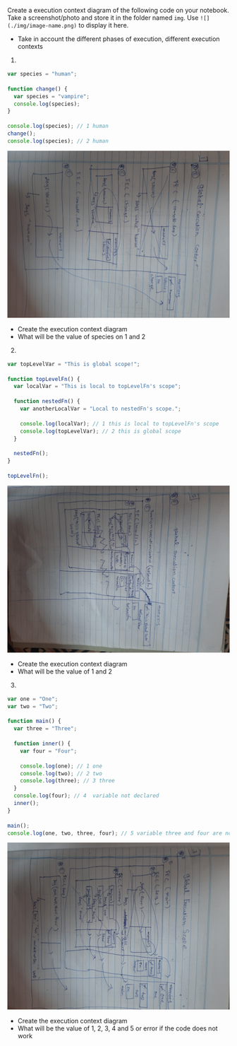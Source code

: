 Create a execution context diagram of the following code on your notebook. Take a screenshot/photo and store it in the folder named `img`. Use `![](./img/image-name.png)` to display it here.

- Take in account the different phases of execution, different execution contexts

1.

```js
var species = "human";

function change() {
  var species = "vampire";
  console.log(species);
}

console.log(species); // 1 human
change();
console.log(species); // 2 human
```

<!-- Put your image below -->

![](./img/1.jpg)

- Create the execution context diagram
- What will be the value of species on 1 and 2

2.

```js
var topLevelVar = "This is global scope!";

function topLevelFn() {
  var localVar = "This is local to topLevelFn's scope";

  function nestedFn() {
    var anotherLocalVar = "Local to nestedFn's scope.";

    console.log(localVar); // 1 this is local to topLevelFn's scope
    console.log(topLevelVar); // 2 this is global scope
  }

  nestedFn();
}

topLevelFn();
```

<!-- Put your image below -->

![](./img/2.jpg)

- Create the execution context diagram
- What will be the value of 1 and 2

3.

```js
var one = "One";
var two = "Two";

function main() {
  var three = "Three";

  function inner() {
    var four = "Four";

    console.log(one); // 1 one
    console.log(two); // 2 two
    console.log(three); // 3 three
  }
  console.log(four); // 4  variable not declared
  inner();
}

main();
console.log(one, two, three, four); // 5 variable three and four are not declared
```

<!-- Put your image below -->

![](./img/3.jpg)

- Create the execution context diagram
- What will be the value of 1, 2, 3, 4 and 5 or error if the code does not work
